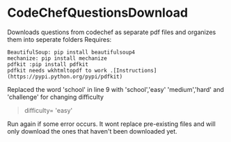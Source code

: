 # CodeChefQuestionsDownload
Downloads questions from codechef as separate pdf files and organizes them into seperate folders
Requires:
```
BeautifulSoup: pip install beautifulsoup4
mechanize: pip install mechanize
pdfkit :pip install pdfkit
pdfkit needs wkhtmltopdf to work .[Instructions] (https://pypi.python.org/pypi/pdfkit)
```

Replaced the word 'school' in line 9 with 'school','easy' 'medium','hard' and 'challenge' for changing difficulty 
>difficulty= 'easy'

Run again if some error occurs. It wont replace pre-existing files and will only download the ones that haven't been downloaded yet.
